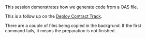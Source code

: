 This session demonstrates how we generate code from a OAS file. 

This is a follow up on the [Deploy Contract Track](../01-deploy-contract).

There are a couple of files being copied in the backgrund. If the first command fails, it means the preparation is not finished.

